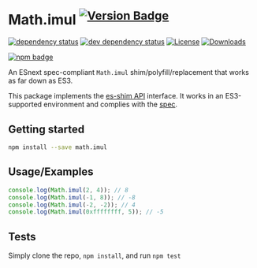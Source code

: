 # Math.imul <sup>[![Version Badge][npm-version-svg]][package-url]</sup>

[![dependency status][deps-svg]][deps-url]
[![dev dependency status][dev-deps-svg]][dev-deps-url]
[![License][license-image]][license-url]
[![Downloads][downloads-image]][downloads-url]

[![npm badge][npm-badge-png]][package-url]

An ESnext spec-compliant `Math.imul` shim/polyfill/replacement that works as far down as ES3.

This package implements the [es-shim API](https://github.com/es-shims/api) interface. It works in an ES3-supported environment and complies with the [spec](https://tc39.es/ecma262/#sec-map-objects).

## Getting started

```sh
npm install --save math.imul
```

## Usage/Examples

```js
console.log(Math.imul(2, 4)); // 8
console.log(Math.imul(-1, 8)); // -8
console.log(Math.imul(-2, -2)); // 4
console.log(Math.imul(0xffffffff, 5)); // -5
```

## Tests
Simply clone the repo, `npm install`, and run `npm test`

[package-url]: https://npmjs.org/package/math.imul
[npm-version-svg]: https://versionbadg.es/es-shims/Math.imul.svg
[deps-svg]: https://david-dm.org/es-shims/Math.imul.svg
[deps-url]: https://david-dm.org/es-shims/Math.imul
[dev-deps-svg]: https://david-dm.org/es-shims/Math.imul/dev-status.svg
[dev-deps-url]: https://david-dm.org/es-shims/Math.imul#info=devDependencies
[npm-badge-png]: https://nodei.co/npm/math.imul.png?downloads=true&stars=true
[license-image]: https://img.shields.io/npm/l/math.imul.svg
[license-url]: LICENSE
[downloads-image]: https://img.shields.io/npm/dm/math.imul.svg
[downloads-url]: https://npm-stat.com/charts.html?package=math.imul

